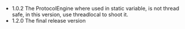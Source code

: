 * 1.0.2 The ProtocolEngine where used in static variable, is not thread safe, in this version, use threadlocal to shoot it.
* 1.2.0 The final release version
